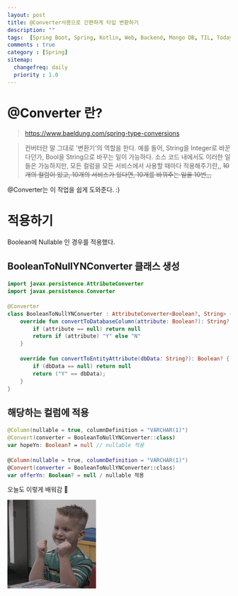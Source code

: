 ```yaml
---
layout: post
title: @Converter사용으로 간편하게 타입 변환하기
description: ""
tags:  [Spring Boot, Spring, Kotlin, Web, Backend, Mongo DB, TIL, Today I Leaned]
comments : true
category : [Spring]
sitemap:
  changefreq: daily
  priority : 1.0
---
```



# @Converter 란?
> https://www.baeldung.com/spring-type-conversions

> 컨버터란 말 그대로 '변환기'의 역할을 한다. 예를 들어, String을 Integer로 바꾼다던가, Bool을 String으로 바꾸는 일이 가능하다. 소스 코드 내에서도 이러한 일들은 가능하지만, 모든 컬럼을 모든 서비스에서 사용할 때마다 적용해주기란,,
<strike> 10개의 컬럼이 있고, 10개의 서비스가 있다면, 10개를 바꿔주는 일을 10번,,, </strike>

@Converter는 이 작업을 쉽게 도와준다. :)


<div class="space-item-3"></div>

# 적용하기
Boolean에 Nullable 인 경우를 적용했다.

## BooleanToNullYNConverter 클래스 생성
```kt
import javax.persistence.AttributeConverter
import javax.persistence.Converter

@Converter
class BooleanToNullYNConverter : AttributeConverter<Boolean?, String> {
    override fun convertToDatabaseColumn(attribute: Boolean?): String? {
        if (attribute == null) return null
        return if (attribute) "Y" else "N"
    }

    override fun convertToEntityAttribute(dbData: String?): Boolean? {
        if (dbData == null) return null
        return ("Y" == dbData);
    }
}
```

## 해당하는 컬럼에 적용

```kt
@Column(nullable = true, columnDefinition = "VARCHAR(1)")
@Convert(converter = BooleanToNullYNConverter::class)
var hopeYn: Boolean? = null // nullable 적용

@Column(nullable = true, columnDefinition = "VARCHAR(1)")
@Convert(converter = BooleanToNullYNConverter::class)
var offerYn: Boolean? = null / nullable 적용
```

오늘도 이렇게 배워감 🤗

![happy-dev](/post/images/hey/happy02.gif)
